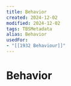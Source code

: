 ```yaml
---
title: Behavior
created: 2024-12-02
modified: 2024-12-02
tags: TBSMetadata
alias: Behavior
usedFor:
- "[[1932 Behaviour]]"
---
```

# Behavior
